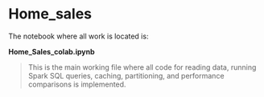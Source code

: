 # Home_sales
The notebook where all work is located is:

 **Home_Sales_colab.ipynb**

> This is the main working file where all code for reading data, running Spark SQL queries, caching, partitioning, and performance comparisons is implemented.
